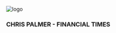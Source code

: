 ![logo]([http://url/to/img.png](https://images.prismic.io/ip-about-us/17b6c9ac-7097-40fd-8f34-2f7117fd646b_aboutus-FT.jpg?auto=compress,format)https://images.prismic.io/ip-about-us/17b6c9ac-7097-40fd-8f34-2f7117fd646b_aboutus-FT.jpg?auto=compress,format)

### CHRIS PALMER - FINANCIAL TIMES

